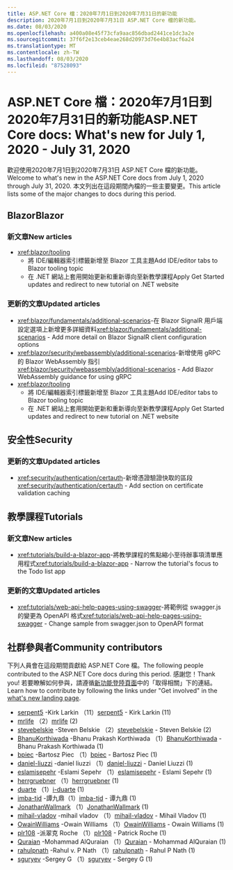 ```yaml
---
title: ASP.NET Core 檔：2020年7月1日到2020年7月31日的新功能
description: 2020年7月1日到2020年7月31日 ASP.NET Core 檔的新功能。
ms.date: 08/03/2020
ms.openlocfilehash: a400a08e45f73cfa9aac856dbad2441ce1dc3a2e
ms.sourcegitcommit: 37f6f2e13ceb4eae268d20973d76e4b83acf6a24
ms.translationtype: MT
ms.contentlocale: zh-TW
ms.lasthandoff: 08/03/2020
ms.locfileid: "87528093"
---
```

# <a name="aspnet-core-docs-whats-new-for-july-1-2020---july-31-2020"></a><span data-ttu-id="99f4f-103">ASP.NET Core 檔：2020年7月1日到2020年7月31日的新功能</span><span class="sxs-lookup"><span data-stu-id="99f4f-103">ASP.NET Core docs: What's new for July 1, 2020 - July 31, 2020</span></span>

<span data-ttu-id="99f4f-104">歡迎使用2020年7月1日到2020年7月31日 ASP.NET Core 檔的新功能。</span><span class="sxs-lookup"><span data-stu-id="99f4f-104">Welcome to what's new in the ASP.NET Core docs from July 1, 2020 through July 31, 2020.</span></span> <span data-ttu-id="99f4f-105">本文列出在這段期間內檔的一些主要變更。</span><span class="sxs-lookup"><span data-stu-id="99f4f-105">This article lists some of the major changes to docs during this period.</span></span>

## <a name="blazor"></a><span data-ttu-id="99f4f-106">Blazor</span><span class="sxs-lookup"><span data-stu-id="99f4f-106">Blazor</span></span>

### <a name="new-articles"></a><span data-ttu-id="99f4f-107">新文章</span><span class="sxs-lookup"><span data-stu-id="99f4f-107">New articles</span></span>

- <xref:blazor/tooling>
  - <span data-ttu-id="99f4f-108">將 IDE/編輯器索引標籤新增至 Blazor 工具主題</span><span class="sxs-lookup"><span data-stu-id="99f4f-108">Add IDE/editor tabs to Blazor tooling topic</span></span>
  - <span data-ttu-id="99f4f-109">在 .NET 網站上套用開始更新和重新導向至新教學課程</span><span class="sxs-lookup"><span data-stu-id="99f4f-109">Apply Get Started updates and redirect to new tutorial on .NET website</span></span>

### <a name="updated-articles"></a><span data-ttu-id="99f4f-110">更新的文章</span><span class="sxs-lookup"><span data-stu-id="99f4f-110">Updated articles</span></span>

- <span data-ttu-id="99f4f-111"><xref:blazor/fundamentals/additional-scenarios>-在 Blazor SignalR 用戶端設定選項上新增更多詳細資料</span><span class="sxs-lookup"><span data-stu-id="99f4f-111"><xref:blazor/fundamentals/additional-scenarios> - Add more detail on Blazor SignalR client configuration options</span></span>
- <span data-ttu-id="99f4f-112"><xref:blazor/security/webassembly/additional-scenarios>-新增使用 gRPC 的 Blazor WebAssembly 指引</span><span class="sxs-lookup"><span data-stu-id="99f4f-112"><xref:blazor/security/webassembly/additional-scenarios> - Add Blazor WebAssembly guidance for using gRPC</span></span>
- <xref:blazor/tooling>
  - <span data-ttu-id="99f4f-113">將 IDE/編輯器索引標籤新增至 Blazor 工具主題</span><span class="sxs-lookup"><span data-stu-id="99f4f-113">Add IDE/editor tabs to Blazor tooling topic</span></span>
  - <span data-ttu-id="99f4f-114">在 .NET 網站上套用開始更新和重新導向至新教學課程</span><span class="sxs-lookup"><span data-stu-id="99f4f-114">Apply Get Started updates and redirect to new tutorial on .NET website</span></span>

## <a name="security"></a><span data-ttu-id="99f4f-115">安全性</span><span class="sxs-lookup"><span data-stu-id="99f4f-115">Security</span></span>

### <a name="updated-articles"></a><span data-ttu-id="99f4f-116">更新的文章</span><span class="sxs-lookup"><span data-stu-id="99f4f-116">Updated articles</span></span>

- <span data-ttu-id="99f4f-117"><xref:security/authentication/certauth>-新增憑證驗證快取的區段</span><span class="sxs-lookup"><span data-stu-id="99f4f-117"><xref:security/authentication/certauth> - Add section on certificate validation caching</span></span>

## <a name="tutorials"></a><span data-ttu-id="99f4f-118">教學課程</span><span class="sxs-lookup"><span data-stu-id="99f4f-118">Tutorials</span></span>

### <a name="new-articles"></a><span data-ttu-id="99f4f-119">新文章</span><span class="sxs-lookup"><span data-stu-id="99f4f-119">New articles</span></span>

- <span data-ttu-id="99f4f-120"><xref:tutorials/build-a-blazor-app>-將教學課程的焦點縮小至待辦事項清單應用程式</span><span class="sxs-lookup"><span data-stu-id="99f4f-120"><xref:tutorials/build-a-blazor-app> - Narrow the tutorial's focus to the Todo list app</span></span>

### <a name="updated-articles"></a><span data-ttu-id="99f4f-121">更新的文章</span><span class="sxs-lookup"><span data-stu-id="99f4f-121">Updated articles</span></span>

- <span data-ttu-id="99f4f-122"><xref:tutorials/web-api-help-pages-using-swagger>-將範例從 swagger.js的變更為 OpenAPI 格式</span><span class="sxs-lookup"><span data-stu-id="99f4f-122"><xref:tutorials/web-api-help-pages-using-swagger> - Change sample from swagger.json to OpenAPI format</span></span>

## <a name="community-contributors"></a><span data-ttu-id="99f4f-123">社群參與者</span><span class="sxs-lookup"><span data-stu-id="99f4f-123">Community contributors</span></span>

<span data-ttu-id="99f4f-124">下列人員會在這段期間貢獻給 ASP.NET Core 檔。</span><span class="sxs-lookup"><span data-stu-id="99f4f-124">The following people contributed to the ASP.NET Core docs during this period.</span></span> <span data-ttu-id="99f4f-125">感謝您！</span><span class="sxs-lookup"><span data-stu-id="99f4f-125">Thank you!</span></span> <span data-ttu-id="99f4f-126">若要瞭解如何參與，請遵循[新功能登陸頁面](index.yml)中的「取得相關」下的連結。</span><span class="sxs-lookup"><span data-stu-id="99f4f-126">Learn how to contribute by following the links under "Get involved" in the [what's new landing page](index.yml).</span></span>

- <span data-ttu-id="99f4f-127">[serpent5](https://github.com/serpent5) -Kirk Larkin （11）</span><span class="sxs-lookup"><span data-stu-id="99f4f-127">[serpent5](https://github.com/serpent5) - Kirk Larkin (11)</span></span>
- <span data-ttu-id="99f4f-128">[mrlife](https://github.com/mrlife) （2）</span><span class="sxs-lookup"><span data-stu-id="99f4f-128">[mrlife](https://github.com/mrlife) (2)</span></span>
- <span data-ttu-id="99f4f-129">[stevebelskie](https://github.com/stevebelskie) -Steven Belskie （2）</span><span class="sxs-lookup"><span data-stu-id="99f4f-129">[stevebelskie](https://github.com/stevebelskie) - Steven Belskie (2)</span></span>
- <span data-ttu-id="99f4f-130">[BhanuKorthiwada](https://github.com/BhanuKorthiwada) -Bhanu Prakash Korthiwada （1）</span><span class="sxs-lookup"><span data-stu-id="99f4f-130">[BhanuKorthiwada](https://github.com/BhanuKorthiwada) - Bhanu Prakash Korthiwada (1)</span></span>
- <span data-ttu-id="99f4f-131">[bpiec](https://github.com/bpiec) -Bartosz Piec （1）</span><span class="sxs-lookup"><span data-stu-id="99f4f-131">[bpiec](https://github.com/bpiec) - Bartosz Piec (1)</span></span>
- <span data-ttu-id="99f4f-132">[daniel-liuzzi](https://github.com/daniel-liuzzi) -daniel liuzzi （1）</span><span class="sxs-lookup"><span data-stu-id="99f4f-132">[daniel-liuzzi](https://github.com/daniel-liuzzi) - Daniel Liuzzi (1)</span></span>
- <span data-ttu-id="99f4f-133">[eslamisepehr](https://github.com/eslamisepehr) -Eslami Sepehr （1）</span><span class="sxs-lookup"><span data-stu-id="99f4f-133">[eslamisepehr](https://github.com/eslamisepehr) - Eslami Sepehr (1)</span></span>
- <span data-ttu-id="99f4f-134">[herrgruebner](https://github.com/herrgruebner) （1）</span><span class="sxs-lookup"><span data-stu-id="99f4f-134">[herrgruebner](https://github.com/herrgruebner) (1)</span></span>
- <span data-ttu-id="99f4f-135">[duarte](https://github.com/i-duarte) （1）</span><span class="sxs-lookup"><span data-stu-id="99f4f-135">[i-duarte](https://github.com/i-duarte) (1)</span></span>
- <span data-ttu-id="99f4f-136">[imba-tjd](https://github.com/imba-tjd) -譚九鼎（1）</span><span class="sxs-lookup"><span data-stu-id="99f4f-136">[imba-tjd](https://github.com/imba-tjd) - 谭九鼎 (1)</span></span>
- <span data-ttu-id="99f4f-137">[JonathanWallmark](https://github.com/JonathanWallmark) （1）</span><span class="sxs-lookup"><span data-stu-id="99f4f-137">[JonathanWallmark](https://github.com/JonathanWallmark) (1)</span></span>
- <span data-ttu-id="99f4f-138">[mihail-vladov](https://github.com/mihail-vladov) -mihail vladov （1）</span><span class="sxs-lookup"><span data-stu-id="99f4f-138">[mihail-vladov](https://github.com/mihail-vladov) - Mihail Vladov (1)</span></span>
- <span data-ttu-id="99f4f-139">[OwainWilliams](https://github.com/OwainWilliams) -Owain Williams （1）</span><span class="sxs-lookup"><span data-stu-id="99f4f-139">[OwainWilliams](https://github.com/OwainWilliams) - Owain Williams (1)</span></span>
- <span data-ttu-id="99f4f-140">[plr108](https://github.com/plr108) -派翠克 Roche （1）</span><span class="sxs-lookup"><span data-stu-id="99f4f-140">[plr108](https://github.com/plr108) - Patrick Roche (1)</span></span>
- <span data-ttu-id="99f4f-141">[Quraian](https://github.com/Quraian) -Mohammad AlQuraian （1）</span><span class="sxs-lookup"><span data-stu-id="99f4f-141">[Quraian](https://github.com/Quraian) - Mohammad AlQuraian (1)</span></span>
- <span data-ttu-id="99f4f-142">[rahulpnath](https://github.com/rahulpnath) -Rahul v. P Nath （1）</span><span class="sxs-lookup"><span data-stu-id="99f4f-142">[rahulpnath](https://github.com/rahulpnath) - Rahul P Nath (1)</span></span>
- <span data-ttu-id="99f4f-143">[sguryev](https://github.com/sguryev) -Sergey G （1）</span><span class="sxs-lookup"><span data-stu-id="99f4f-143">[sguryev](https://github.com/sguryev) - Sergey G (1)</span></span>
